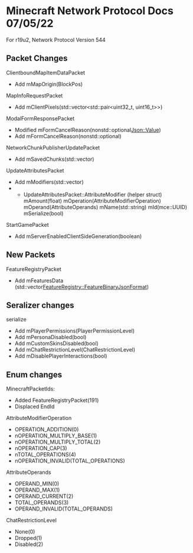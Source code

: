 # Minecraft Network Protocol Docs 07/05/22
For r19u2, Network Protocol Version 544

## Packet Changes
ClientboundMapItemDataPacket
* Add mMapOrigin(BlockPos)

MapInfoRequestPacket
* Add mClientPixels(std::vector<std::pair<uint32_t, uint16_t>>)

ModalFormResponsePacket
* Modified mFormCancelReason(nonstd::optional<Json::Value>)
* Add mFormCancelReason(nonstd::optional<ModalFormCancelReason>)

NetworkChunkPublisherUpdatePacket
* Add mSavedChunks(std::vector<ChunkPos>)

UpdateAttributesPacket
* Add mModifiers(std::vector<AttributeModifier>)
* * UpdateAttributesPacket::AttributeModifier (helper struct)
		mAmount(float)
		mOperation(AttributeModifierOperation)
		mOperand(AttributeOperands)
		mName(std::string)
		mId(mce::UUID)
		mSerialize(bool)
        
StartGamePacket
* Add mServerEnabledClientSideGeneration(boolean)

## New Packets
FeatureRegistryPacket
* Add mFeaturesData (std::vector<FeatureRegistry::FeatureBinaryJsonFormat>)

## Seralizer changes
serialize<LevelSettings>
* Add mPlayerPermissions(PlayerPermissionLevel)
* Add mPersonaDisabled(bool)
* Add mCustomSkinsDisabled(bool)
* Add mChatRestrictionLevel(ChatRestrictionLevel)
* Add mDisablePlayerInteractions(bool)

## Enum changes
MinecraftPacketIds:
* Added FeatureRegistryPacket(191)
* Displaced EndId

AttributeModifierOperation
* OPERATION_ADDITION(0)
* nOPERATION_MULTIPLY_BASE(1)
* nOPERATION_MULTIPLY_TOTAL(2)
* nOPERATION_CAP(3)
* nTOTAL_OPERATIONS(4)
* nOPERATION_INVALID(TOTAL_OPERATIONS)

AttributeOperands
* OPERAND_MIN(0)
* OPERAND_MAX(1)
* OPERAND_CURRENT(2)
* TOTAL_OPERANDS(3)
* OPERAND_INVALID(TOTAL_OPERANDS)

ChatRestrictionLevel
* None(0)
* Dropped(1)
* Disabled(2)